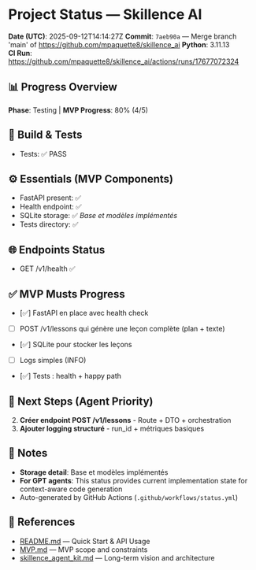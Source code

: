 # Project Status — Skillence AI

**Date (UTC)**: 2025-09-12T14:14:27Z
**Commit**: `7aeb90a` — Merge branch 'main' of https://github.com/mpaquette8/skillence_ai
**Python**: 3.11.13  
**CI Run**: https://github.com/mpaquette8/skillence_ai/actions/runs/17677072324

## 📊 Progress Overview
**Phase**: Testing | **MVP Progress**: 80% (4/5)

## 🔧 Build & Tests
- Tests: ✅ PASS

## ⚙️ Essentials (MVP Components)
- FastAPI present: ✅
- Health endpoint: ✅
- SQLite storage: ✅ _Base et modèles implémentés_
- Tests directory: ✅

## 🌐 Endpoints Status
- GET /v1/health ✅

## ✅ MVP Musts Progress
- [✅] FastAPI en place avec health check
- [ ] POST /v1/lessons qui génère une leçon complète (plan + texte)
- [✅] SQLite pour stocker les leçons
- [ ] Logs simples (INFO)
- [✅] Tests : health + happy path

## 🚀 Next Steps (Agent Priority)
2. **Créer endpoint POST /v1/lessons** - Route + DTO + orchestration
4. **Ajouter logging structuré** - run_id + métriques basiques

## 📝 Notes
- **Storage detail**: Base et modèles implémentés
- **For GPT agents**: This status provides current implementation state for context-aware code generation
- Auto-generated by GitHub Actions (`.github/workflows/status.yml`)

## 🔗 References
- [README.md](README.md) — Quick Start & API Usage
- [MVP.md](MVP.md) — MVP scope and constraints  
- [skillence_agent_kit.md](skillence_agent_kit.md) — Long-term vision and architecture